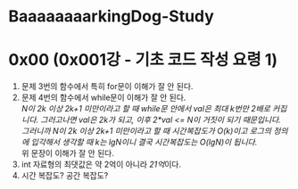 # BaaaaaaaarkingDog-Study

# 0x00 (0x001강 - 기초 코드 작성 요령 1)

  1. 문제 3번의 함수에서 특히 for문이 이해가 잘 안 된다.<br>
  2. 문제 4번의 함수에서 while문이 이해가 잘 안 된다.<br>
   <em>N이 2k 이상 2k+1 미만이라고 할 때 while문 안에서 val은 최대 k번만 2배로 커집니다. 그러고나면 val은 2k가 되고, 이후 2*val <= N이 거짓이 되기 때문입니다. 그러니까 N이 2k 이상 2k+1 미만이라고 할 때 시간복잡도가 O(k)이고 로그의 정의에 입각해서 생각할 때 k는 lgN이니 결국 시간복잡도는 O(lgN)이 됩니다.</em> <br>위 문장이 이해가 잘 안 된다.<br>
  3. int 자료형의 최댓값은 약 2억이 아니라 <em>21억</em>이다.
  4. 시간 복잡도? 공간 복잡도?
